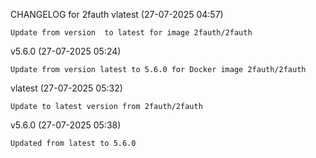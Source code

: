CHANGELOG for 2fauth
vlatest (27-07-2025 04:57)

    Update from version  to latest for image 2fauth/2fauth

v5.6.0 (27-07-2025 05:24)

    Update from version latest to 5.6.0 for Docker image 2fauth/2fauth


vlatest (27-07-2025 05:32)

    Update to latest version from 2fauth/2fauth

v5.6.0 (27-07-2025 05:38)

    Updated from latest to 5.6.0

